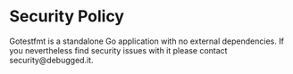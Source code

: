 # Security Policy

Gotestfmt is a standalone Go application with no external dependencies. If you nevertheless find security issues with it please contact &#115;&#101;&#99;&#117;&#114;&#105;&#116;&#121;&#64;&#100;&#101;&#98;&#117;&#103;&#103;&#101;&#100;&#46;&#105;&#116;.
